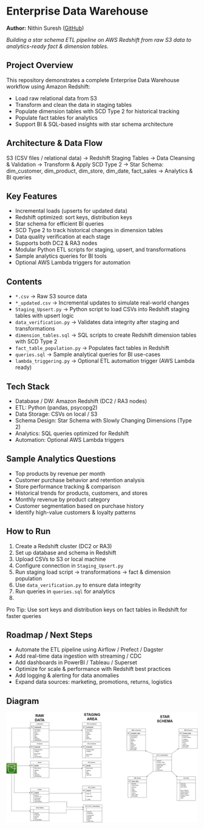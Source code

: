 # Enterprise Data Warehouse
**Author:** Nithin Suresh 
([GitHub](https://github.com/nithinarchive))

*Building a star schema ETL pipeline on AWS Redshift from raw S3 data to analytics-ready fact & dimension tables.*

## Project Overview
This repository demonstrates a complete Enterprise Data Warehouse workflow using Amazon Redshift:
- Load raw relational data from S3
- Transform and clean the data in staging tables
- Populate dimension tables with SCD Type 2 for historical tracking
- Populate fact tables for analytics
- Support BI & SQL-based insights with star schema architecture

## Architecture & Data Flow
S3 (CSV files / relational data) → Redshift Staging Tables → Data Cleansing & Validation → Transform & Apply SCD Type 2 → Star Schema: dim_customer, dim_product, dim_store, dim_date, fact_sales → Analytics & BI queries

## Key Features
- Incremental loads (upserts for updated data)
- Redshift optimized: sort keys, distribution keys
- Star schema for efficient BI queries
- SCD Type 2 to track historical changes in dimension tables
- Data quality verification at each stage
- Supports both DC2 & RA3 nodes
- Modular Python ETL scripts for staging, upsert, and transformations
- Sample analytics queries for BI tools
- Optional AWS Lambda triggers for automation

## Contents
- `*.csv` → Raw S3 source data
- `*_updated.csv` → Incremental updates to simulate real-world changes
- `Staging_Upsert.py` → Python script to load CSVs into Redshift staging tables with upsert logic
- `data_verification.py` → Validates data integrity after staging and transformations
- `dimension_tables.sql` → SQL scripts to create Redshift dimension tables with SCD Type 2
- `fact_table_population.py` → Populates fact tables in Redshift
- `queries.sql` → Sample analytical queries for BI use-cases
- `lambda_triggering.py` → Optional ETL automation trigger (AWS Lambda ready)

## Tech Stack
- Database / DW: Amazon Redshift (DC2 / RA3 nodes)
- ETL: Python (pandas, psycopg2)
- Data Storage: CSVs on local / S3
- Schema Design: Star Schema with Slowly Changing Dimensions (Type 2)
- Analytics: SQL queries optimized for Redshift
- Automation: Optional AWS Lambda triggers

## Sample Analytics Questions
- Top products by revenue per month
- Customer purchase behavior and retention analysis
- Store performance tracking & comparison
- Historical trends for products, customers, and stores
- Monthly revenue by product category
- Customer segmentation based on purchase history
- Identify high-value customers & loyalty patterns

## How to Run
1. Create a Redshift cluster (DC2 or RA3)
2. Set up database and schema in Redshift
3. Upload CSVs to S3 or local machine
4. Configure connection in `Staging_Upsert.py`
5. Run staging load script → transformations → fact & dimension population
6. Use `data_verification.py` to ensure data integrity
7. Run queries in `queries.sql` for analytics
8. 
Pro Tip: Use sort keys and distribution keys on fact tables in Redshift for faster queries

## Roadmap / Next Steps
- Automate the ETL pipeline using Airflow / Prefect / Dagster
- Add real-time data ingestion with streaming / CDC
- Add dashboards in PowerBI / Tableau / Superset
- Optimize for scale & performance with Redshift best practices
- Add logging & alerting for data anomalies
- Expand data sources: marketing, promotions, returns, logistics

## Diagram
![Data Warehouse](Data%20Warehouse.jpg)

